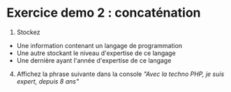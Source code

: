 # Exercice demo 2 : concaténation

1. Stockez 
- Une information contenant un langage de programmation
- Une autre stockant le niveau d'expertise de ce langage
- Une dernière ayant l'année d'expertise de ce langage
4. Affichez la phrase suivante dans la console *"Avec la techno PHP, je suis expert, depuis 8 ans"*